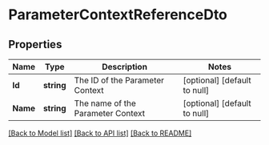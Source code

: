 # ParameterContextReferenceDto

## Properties
Name | Type | Description | Notes
------------ | ------------- | ------------- | -------------
**Id** | **string** | The ID of the Parameter Context | [optional] [default to null]
**Name** | **string** | The name of the Parameter Context | [optional] [default to null]

[[Back to Model list]](../pkg/nifi/README.md#documentation-for-models) [[Back to API list]](../pkg/nifi/README.md#documentation-for-api-endpoints) [[Back to README]](../pkg/nifi/README.md)



